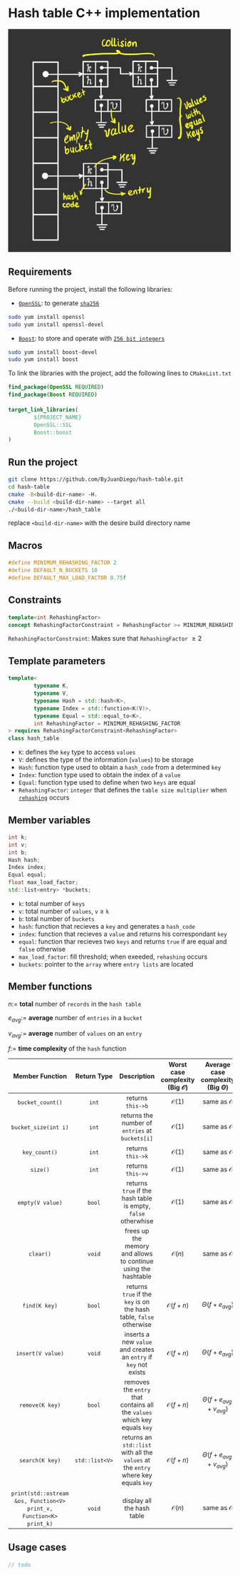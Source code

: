 # Hash table C++ implementation

<img height="500" src="./images/hashtable.png" width="500"/>

## Requirements

Before running the project, install the following libraries:

- [```OpenSSL```](https://www.openssl.org/): to generate [```sha256```](https://en.wikipedia.org/wiki/SHA-2)

```zsh
sudo yum install openssl
sudo yum install openssl-devel
```

- [```Boost```](https://www.boost.org/): to store and operate
  with [```256 bit integers```](https://stackoverflow.com/questions/2240973/how-long-is-the-sha256-hash#:~:text=Since%20sha256%20returns%20a%20hexadecimal,same%2C%20not%20varying%20at%20all.&text=i.e.%20a%20string%20with%2064%20characters.)

```zsh
sudo yum install boost-devel
sudo yum install boost
```

To link the libraries with the project, add the following lines to ```CMakeList.txt```

```cmake
find_package(OpenSSL REQUIRED)
find_package(Boost REQUIRED)

target_link_libraries(
        ${PROJECT_NAME}
        OpenSSL::SSL
        Boost::boost
)
```

## Run the project

```zsh
git clone https://github.com/ByJuanDiego/hash-table.git
cd hash-table
cmake -B<build-dir-name> -H.
cmake --build <build-dir-name> --target all
./<build-dir-name>/hash_table
```

replace ```<build-dir-name>``` with the desire build directory name

## Macros

```c++
#define MINIMUM_REHASHING_FACTOR 2
#define DEFAULT_N_BUCKETS 10
#define DEFAULT_MAX_LOAD_FACTOR 0.75f
```

## Constraints

```c++
template<int RehashingFactor>
concept RehashingFactorConstraint = RehashingFactor >= MINIMUM_REHASHING_FACTOR;
```

```RehashingFactorConstraint```: Makes sure that ```RehashingFactor``` $\geq 2$

## Template parameters

```c++
template<
        typename K,
        typename V,
        typename Hash = std::hash<K>,
        typename Index = std::function<K(V)>,
        typename Equal = std::equal_to<K>,
        int RehashingFactor = MINIMUM_REHASHING_FACTOR
> requires RehashingFactorConstraint<RehashingFactor>
class hash_table
```

- ```K```: defines the ```key``` type to access ```values```
- ```V```: defines the type of the information (```values```) to be storage
- ```Hash```: function type used to obtain a ```hash_code``` from a determined ```key```
- ```Index```: function type used to obtain the index of a ```value```
- ```Equal```: function type used to define when two ```keys``` are equal
- ```RehashingFactor```: ```integer``` that defines
  the ```table size multiplier``` when [```rehashing```](https://www.codingninjas.com/codestudio/library/load-factor-and-rehashing) occurs

## Member variables

```c++
int k;
int v;
int b;
Hash hash;
Index index;
Equal equal;
float max_load_factor;
std::list<entry> *buckets;
```

- ```k```: total number of ```keys```
- ```v```: total number of ```values```, ```v``` $\geq$ ```k```
- ```b```: total number of ```buckets```
- ```hash```: function that recieves a ```key``` and generates a ```hash_code```
- ```index```: function that recieves a ```value``` and returns his correspondant ```key```
- ```equal```: function thar recieves two ```keys``` and returns ```true``` if are equal and ```false``` otherwise
- ```max_load_factor```: fill threshold; when exeeded, ```rehashing``` occurs
- ```buckets```: pointer to the ```array``` where ```entry lists``` are located

## Member functions

$n :=$ **total** number of ```records``` in the ```hash table```

$e_{avg} :=$ **average** number of ```entries``` in a ```bucket```

$v_{avg} :=$ **average** number of ```values``` on an ```entry```

$f :=$ **time complexity** of the ```hash``` function

|                             Member Function                             |    Return Type     |                                            Description                                             | Worst case complexity (Big $\mathcal{O}$) | Average case complexity (Big $\Theta$) |                                                              Notes                                                              |
|:-----------------------------------------------------------------------:|:------------------:|:--------------------------------------------------------------------------------------------------:|:-----------------------------------------:|:--------------------------------------:|:-------------------------------------------------------------------------------------------------------------------------------:|
|                          ```bucket_count()```                           |     ```int```      |                                       returns ```this->b```                                        |             $\mathcal{O}(1)$              |         same as $\mathcal{O}$          |                                                                -                                                                |
|                        ```bucket_size(int i)```                         |     ```int```      |                      returns the number of ```entries``` at ```buckets[i]```                       |             $\mathcal{O}(1)$              |         same as $\mathcal{O}$          |      if ```i``` $\geq$ ```b``` throws an [```std::runtime_error```](https://en.cppreference.com/w/cpp/error/runtime_error)      |
|                            ```key_count()```                            |     ```int```      |                                       returns ```this->k```                                        |             $\mathcal{O}(1)$              |         same as $\mathcal{O}$          |                                                                -                                                                |
|                              ```size()```                               |     ```int```      |                                       returns ```this->v```                                        |             $\mathcal{O}(1)$              |         same as $\mathcal{O}$          |                                                                -                                                                |
|                          ```empty(V value)```                           |     ```bool```     |               returns ```true``` if the hash table is empty, ```false``` otherwhise                |             $\mathcal{O}(1)$              |         same as $\mathcal{O}$          |                                                                -                                                                |
|                              ```clear()```                              |     ```void```     |                   frees up the memory and allows to continue using the hashtable                   |             $\mathcal{O}(n)$              |         same as $\mathcal{O}$          |                                       if ```V``` is a pointer, records will not be freed                                        |
|                            ```find(K key)```                            |     ```bool```     |          returns ```true``` if the ```key``` is on the hash table, ```false``` otherwise           |           $\mathcal{O}(f + n)$            |         $\Theta(f + e_{avg})$          |                                                     keeps the array length                                                      |
|                          ```insert(V value)```                          |     ```void```     |            inserts a new ```value``` and creates an ```entry``` if ```key``` not exists            |           $\mathcal{O}(f + n)$            |         $\Theta(f + e_{avg})$          |                           when a certain number of ```entries``` are created, ```rehashing``` occurs                            |
|                           ```remove(K key)```                           |     ```bool```     |       removes the ```entry``` that contains all the ```values``` which key equals ```key```        |           $\mathcal{O}(f + n)$            |    $\Theta(f + e_{avg} + v_{avg})$     |                                           returns ```false``` if ```key``` not exists                                           |
|                           ```search(K key)```                           | ```std::list<V>``` | returns an ```std::list``` with all the ```values``` at the ```entry``` where key equals ```key``` |           $\mathcal{O}(f + n)$            |    $\Theta(f + e_{avg} + v_{avg})$     |                                      returns empty ```std::list``` if ```key``` not exists                                      |
| ```print(std::ostream &os, Function<V> print_v, Function<K> print_k)``` |     ```void```     |                                     display all the hash table                                     |             $\mathcal{O}(n)$              |         same as $\mathcal{O}$          | ```print_v``` and ```print_k``` has default functions for [fundamental types](https://en.cppreference.com/w/cpp/language/types) |

## Usage cases

```c++
// todo
```
